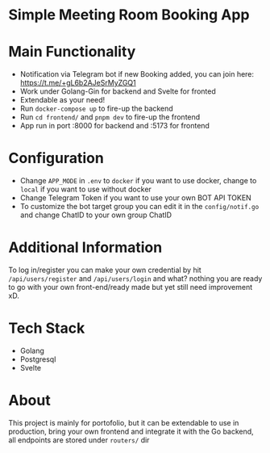 # Simple Meeting Room Booking App

# Main Functionality
- Notification via Telegram bot if new Booking added, you can join here: https://t.me/+gL6b2AJeSrMyZGQ1
- Work under Golang-Gin for backend and Svelte for fronted
- Extendable as your need!
- Run ```docker-compose up``` to fire-up the backend
- Run ```cd frontend/``` and ```pnpm dev``` to fire-up the frontend
- App run in port :8000 for backend and :5173 for frontend

# Configuration
- Change ```APP_MODE``` in ```.env``` to ```docker``` if you want to use docker, change to ```local``` if you want to use without docker
- Change Telegram Token if you want to use your own BOT API TOKEN
- To customize the bot target group you can edit it in the ```config/notif.go``` and change ChatID to your own group ChatID

# Additional Information
To log in/register you can make your own credential by hit ```/api/users/register``` and ```/api/users/login```
and what? nothing you are ready to go with your own front-end/ready made but yet still need improvement xD.

# Tech Stack
- Golang
- Postgresql
- Svelte

# About
This project is mainly for portofolio, but it can be extendable to use in production, bring your own frontend and integrate it with the Go backend, all endpoints are stored under ```routers/``` dir
